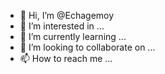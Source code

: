 - 👋 Hi, I’m @Echagemoy
- 👀 I’m interested in ...
- 🌱 I’m currently learning ...
- 💞️ I’m looking to collaborate on ...
- 📫 How to reach me ...

<!---
Echagemoy/Echagemoy is a ✨ special ✨ repository because its `README.md` (this file) appears on your GitHub profile.
You can click the Preview link to take a look at your changes.
--->
